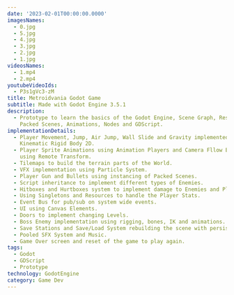 ```yaml
---
date: '2023-02-01T00:00:00.0000'
imagesNames:
  - 0.jpg
  - 5.jpg
  - 4.jpg
  - 3.jpg
  - 2.jpg
  - 1.jpg
videosNames:
  - 1.mp4
  - 2.mp4
youtubeVideoIds:
  - P3s1gVc3-zM
title: Metroidvania Godot Game
subtitle: Made with Godot Engine 3.5.1
description:
  - Prototype to learn the basics of the Godot Engine, Scene Graph, Resources,
    Packed Scenes, Animations, Nodes and GDScript.
implementationDetails:
  - Player Movement, Jump, Air Jump, Wall Slide and Gravity implemented with
    Kinematic Rigid Body 2D.
  - Player Sprite Animations using Animation Players and Camera Fllow Behaviour
    using Remote Transform.
  - Tilemaps to build the terrain parts of the World.
  - VFX implementation using Particle System.
  - Player Gun and Bullets using instancing of Packed Scenes.
  - Script inheritance to implement different types of Enemies.
  - Hitboxes and Hurtboxes system to implement damage to Enemies and Player.
  - Using Singletons and Resources to handle the Player Stats.
  - Event Bus for pub/sub on system wide events.
  - UI using Canvas Elements.
  - Doors to implement changing Levels.
  - Boss Enemy implementation using rigging, bones, IK and animations.
  - Save Stations and Save/Load System rebuilding the scene with persisted nodes.
  - Pooled SFX System and Music.
  - Game Over screen and reset of the game to play again.
tags:
  - Godot
  - GDScript
  - Prototype
technology: GodotEngine
category: Game Dev
---
```

